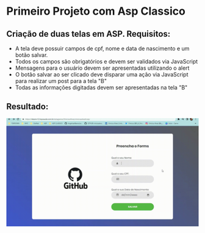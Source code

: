 # Primeiro Projeto com Asp Classico


## Criação de duas telas em ASP. Requisitos:
<ul>
  <li>A tela deve possuir campos de cpf, nome e data de nascimento e um botão salvar.</li>
  <li>Todos os campos são obrigatórios e devem ser validados via JavaScript</li>
  <li>Mensagens para o usuário devem ser apresentadas utilizando o alert</li>
  <li>O botão salvar ao ser clicado deve disparar uma ação via JavaScript para realizar um post para a tela "B"</li>
  <li>Todas as informações digitadas devem ser apresentadas na tela "B"</li>
</ul>

## Resultado:
![](https://github.com/viniciusalves23/PrimeiroProjetoAspClassico/blob/master/FuncionamentoTelasAsp.gif)



